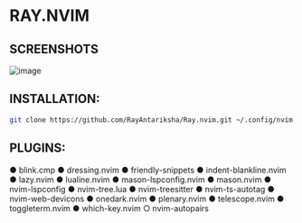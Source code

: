 <h1><bold>RAY.NVIM</bold></h1>
<h2>SCREENSHOTS</h2>

![image](https://github.com/user-attachments/assets/016f1cfe-c582-499f-a919-007afe735900)


<h2>INSTALLATION:</h2>

```bash
git clone https://github.com/RayAntariksha/Ray.nvim.git ~/.config/nvim && nvim
```
<h2>PLUGINS:</h2>
● blink.cmp
● dressing.nvim
● friendly-snippets
● indent-blankline.nvim
● lazy.nvim
● lualine.nvim
● mason-lspconfig.nvim
● mason.nvim
● nvim-lspconfig
● nvim-tree.lua
● nvim-treesitter
● nvim-ts-autotag
● nvim-web-devicons
● onedark.nvim
● plenary.nvim 
● telescope.nvim
● toggleterm.nvim
● which-key.nvim
○ nvim-autopairs
